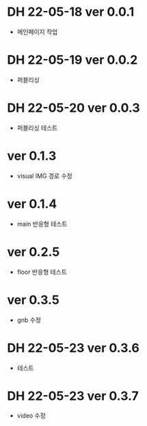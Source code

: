 # DH 22-05-18 ver 0.0.1
- 메인페이지 작업

# DH 22-05-19 ver 0.0.2
- 퍼블리싱

# DH 22-05-20 ver 0.0.3
- 퍼블리싱 테스트
# ver 0.1.3
- visual IMG 경로 수정

# ver 0.1.4
- main 반응형 테스트

# ver 0.2.5
- floor 반응형 테스트
# ver 0.3.5
- gnb 수정


# DH 22-05-23 ver 0.3.6
- 테스트

# DH 22-05-23 ver 0.3.7
- video 수정
